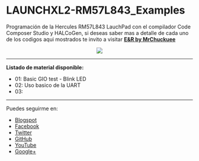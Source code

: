 # LAUNCHXL2-RM57L843_Examples

Programación de la Hercules RM57L843 LauchPad con el compilador Code Composer Studio y HALCoGen, si deseas saber mas a detalle de cada uno de los codigos aqui mostrados te invito a visitar [**E&R by MrChuckuee**](https://mrchunckuee.blogspot.com/p/hercules-rm57l843-launchpad-development.html)

<p align="center">
  <img src="https://3.bp.blogspot.com/-1IwrmR8EXY8/WtF_vH7YPKI/AAAAAAAAGYw/4u8M9qFg7Rcdx4H_Dqpqe0dtqQMqE98XwCLcBGAs/s1600/Hercules%2BRM57Lx%2BLaunchPad.jpg"/>
</p>

***
**Listado de material disponible:**
- 01: Basic GIO test - Blink LED
- 02: Uso basico de la UART
- 03:

***
Puedes seguirme en:
- [Blogspot](http://mrchunckuee.blogspot.com)
- [Facebook](https://www.facebook.com/ElectronicayRobotica)
- [Twitter](https://twitter.com/MrChunckuee)
- [GitHub](https://github.com/MrChunckuee)
- [YouTube](https://www.youtube.com/user/mrchunckueepsr)
- [Google+](https://plus.google.com/u/0/+PedroSanchez-MrChunckuee)
